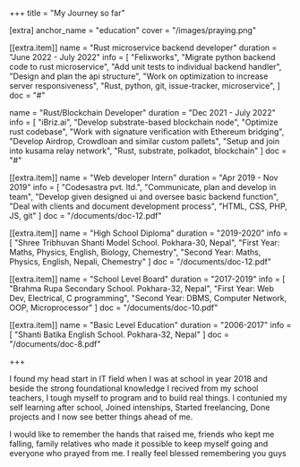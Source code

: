 +++
title = "My Journey so far"

[extra]
anchor_name = "education"
cover = "/images/praying.png"

[[extra.item]]
name = "Rust microservice backend developer"
duration = "June 2022 - July 2022"
info = [
  "Felixworks",
  "Migrate python backend code to rust microservice",
  "Add unit tests to individual backend handler",
  "Design and plan the api structure",
  "Work on optimization to increase server responsiveness",
  "Rust, python, git, issue-tracker, microservice",
]
doc = "#"

name = "Rust/Blockchain Developer"
duration = "Dec 2021 - July 2022"
info = [
    "iBriz.ai",
    "Develop substrate-based blockchain node",
    "Optimize rust codebase",
    "Work with signature verification with Ethereum bridging",
    "Develop Airdrop, Crowdloan and similar custom pallets",
    "Setup and join into kusama relay network",
    "Rust, substrate, polkadot, blockchain"
]
doc = "#"

[[extra.item]]
name = "Web developer Intern"
duration = "Apr 2019 - Nov 2019"
info = [
    "Codesastra pvt. ltd.",
    "Communicate, plan and develop in team",
    "Develop given designed ui and oversee basic backend function",
    "Deal with clients and document development process",
    "HTML, CSS, PHP, JS, git"
    ]
doc = "/documents/doc-12.pdf"


[[extra.item]]
name = "High School Diploma"
duration = "2019-2020"
info = [
    "Shree Tribhuvan Shanti Model School. Pokhara-30, Nepal",
    "First Year: Maths, Physics, English, Biology, Chemestry",
    "Second Year: Maths, Physics, English, Nepali, Chemestry"
    ]
doc = "/documents/doc-12.pdf"

[[extra.item]]
name = "School Level Board"
duration = "2017-2019"
info = [
        "Brahma Rupa Secondary School. Pokhara-32, Nepal",
        "First Year: Web Dev, Electrical, C programming",
        "Second Year: DBMS, Computer Network, OOP, Microprocessor"
    ]
doc = "/documents/doc-10.pdf"

[[extra.item]]
name = "Basic Level Education"
duration = "2006-2017"
info = [
        "Shanti Batika English School. Pokhara-32, Nepal"
    ]
doc = "/documents/doc-8.pdf"

+++

I found my head start in IT field when I was at school in year 2018 and beside the strong foundational knowledge I recived from my school teachers, I tough myself to program and to build real things. I contunied my self learning after school, Joined intenships, Started freelancing, Done projects and I now see better things ahead of me.

I would like to remember the hands that raised me, friends who kept me falling, family relatives who made it possible to keep myself going and everyone who prayed from me. I really feel blessed remembering you guys <i class='fas fa-heart text-pink-500'></i>
